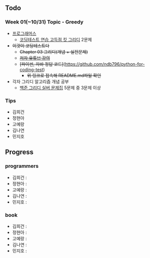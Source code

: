 
## Todo
### Week 01(~10/31) Topic - Greedy

- [프로그래머스](https://programmers.co.kr)
	- [코딩테스트 연습 고득점 킷 그리디](https://programmers.co.kr/learn/courses/30/parts/12244) 2문제
- ~~이것이 코딩테스트다~~
	- ~~Chapter 03 그리디(개념 + 실전문제)~~
	- ~~[저자 유튜브 강의](https://www.youtube.com/watch?v=2zjoKjt97vQ)~~
	- ~~[파이썬, 자바 정답 코드]~~(https://github.com/ndb796/python-for-coding-test)
		- ~~위 링크로 접속해 README.md파일 확인~~
- 각자 그리디 알고리즘 개념 공부
	- [백준 그리디 실버 문제집](https://www.acmicpc.net/workbook/view/5838) 5문제 중 3문제 이상
### Tips

- 김희건
- 정현아
- 고예랑
- 김나연
- 민지호


## Progress

### programmers
- 김희건 : 
- 정현아 :
- 고예랑 :
- 김나연 :
- 민지호 :

### book
- 김희건 : 
- 정현아 :
- 고예랑 :
- 김나연 :
- 민지호 :





